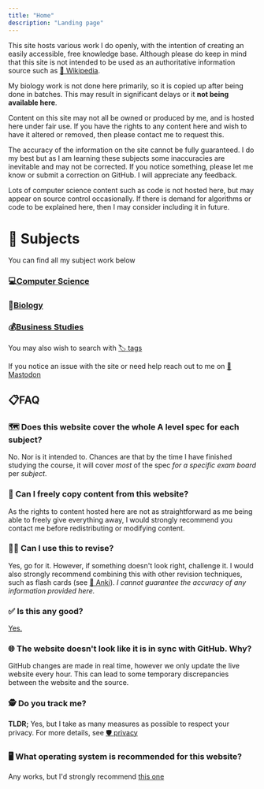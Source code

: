 ```yaml
---
title: "Home"
description: "Landing page"
---
```


This site hosts various work I do openly, with the intention of creating an easily accessible, free knowledge base. Although please do keep in mind that this site is not intended to be used as an authoritative information source such as [📖 Wikipedia](https://wikipedia.org).

My biology work is not done here primarily, so it is copied up after being done in batches. This may result in significant delays or it **not being available here**.

Content on this site may not all be owned or produced by me, and is hosted here under fair use. If you have the rights to any content here and wish to have it altered or removed, then please contact me to request this.

The accuracy of the information on the site cannot be fully guaranteed. I do my best but as I am learning these subjects some inaccuracies are inevitable and may not be corrected. If you notice something, please let me know or submit a correction on GitHub. I will appreciate any feedback.

Lots of computer science content such as code is not hosted here, but may appear on source control occasionally. If there is demand for algorithms or code to be explained here, then I may consider including it in future.


# 🏫 Subjects

You can find all my subject work below

### 💻[Computer Science](/tags/compsci)

### 🦠[Biology](/tags/biology)

### 💰[Business Studies](/tags/business)

You may also wish to search with [🏷️ tags](/tags)

If you notice an issue with the site or need help reach out to me on [👥 Mastodon](https://social.sethmb.xyz/@seth)


##  📋FAQ

### 🗺️ Does this website cover the whole A level spec for each subject?

No. Nor is it intended to. Chances are that by the time I have finished studying the course, it will cover *most* of the spec *for a specific exam board* per *subject*.

###  🤝 Can I freely copy content from this website?

As the rights to content hosted here are not as straightforward as me being able to freely give everything away, I would strongly recommend you contact me before redistributing or modifying content.

### 👨‍🎓 Can I use this to revise?

Yes, go for it. However, if something doesn't look right, challenge it. I would also strongly recommend combining this with other revision techniques, such as flash cards (see [🎴 Anki](https://ankiweb.net)). *I cannot guarantee the accuracy of any information provided here.*


### ✅ Is this any good?

[Yes.](http://news.ycombinator.com/item?id=3067434)

### 🌐 The website doesn't look like it is in sync with GitHub. Why?

GitHub changes are made in real time, however we only update the live website every hour. This can lead to some temporary discrepancies between the website and the source.

### 🕵 Do you track me?

**TLDR;** Yes, but I take as many measures as possible to respect your privacy. For more details, see [🛡️ privacy](/privacy)

### 🖥️ What operating system is recommended for this website?

Any works, but I'd strongly recommend [this one](https://biebian.sourceforge.net/)